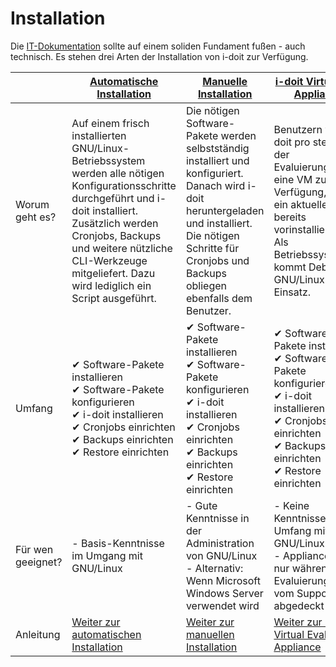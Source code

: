 # Installation

Die [IT-Dokumentation](../glossar.md) sollte auf einem soliden Fundament fußen - auch technisch. Es stehen drei Arten der Installation von i-doit zur Verfügung.

|     | [Automatische Installation](automatische-installation.md) | [Manuelle Installation](manuelle-installation/index.md) | [i-doit Virtual Eval Appliance](i-doit-virtual-eval-appliance/index.md) |
| --- | --- | --- | --- |
| Worum geht es? | Auf einem frisch installierten GNU/Linux-Betriebssystem werden alle nötigen Konfigurationsschritte durchgeführt und i-doit installiert. Zusätzlich werden Cronjobs, Backups und weitere nützliche CLI-Werkzeuge mitgeliefert. Dazu wird lediglich ein Script ausgeführt. | Die nötigen Software-Pakete werden selbstständig installiert und konfiguriert. Danach wird i-doit heruntergeladen und installiert. Die nötigen Schritte für Cronjobs und Backups obliegen ebenfalls dem Benutzer. | Benutzern von i-doit pro steht in der Evaluierungsphase eine VM zur Verfügung, auf der ein aktuelles i-doit bereits vorinstalliert ist. Als Betriebssystem kommt Debian GNU/Linux zum Einsatz. |
| Umfang | ✔ Software-Pakete installieren  <br>✔ Software-Pakete konfigurieren  <br>✔ i-doit installieren  <br>✔ Cronjobs einrichten  <br>✔ Backups einrichten  <br>✔ Restore einrichten | ✔ Software-Pakete installieren  <br>✔ Software-Pakete konfigurieren  <br>✔ i-doit installieren  <br>✔ Cronjobs einrichten  <br>✔ Backups einrichten  <br>✔ Restore einrichten | ✔ Software-Pakete installieren  <br>✔ Software-Pakete konfigurieren  <br>✔ i-doit installieren  <br>✔ Cronjobs einrichten  <br>✔ Backups einrichten  <br>✔ Restore einrichten |
| Für wen geeignet? | - Basis-Kenntnisse im Umgang mit GNU/Linux | - Gute Kenntnisse in der Administration von GNU/Linux<br>- Alternativ: Wenn Microsoft Windows Server verwendet wird | - Keine Kenntnisse im Umfang mit GNU/Linux<br>- Appliance wird nur während der Evaluierungsphase vom Support abgedeckt |
| Anleitung | [Weiter zur automatischen Installation](automatische-installation.md) | [Weiter zur manuellen Installation](manuelle-installation/index.md) | [Weiter zur i-doit Virtual Eval Appliance](i-doit-virtual-eval-appliance/index.md) |
